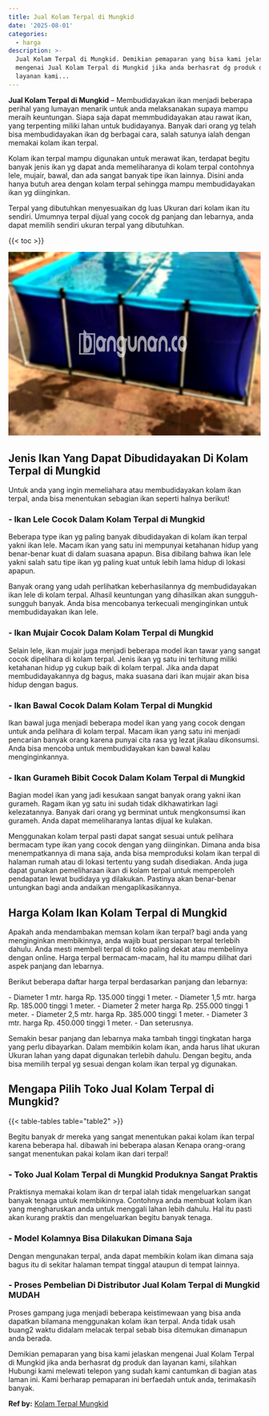 ```yaml
---
title: Jual Kolam Terpal di Mungkid
date: '2025-08-01'
categories:
  - harga
description: >-
  Jual Kolam Terpal di Mungkid. Demikian pemaparan yang bisa kami jelaskan
  mengenai Jual Kolam Terpal di Mungkid jika anda berhasrat dg produk dan
  layanan kami...
---
```


**Jual Kolam Terpal di Mungkid** – Membudidayakan ikan menjadi beberapa perihal yang lumayan menarik untuk anda melaksanakan supaya mampu meraih keuntungan. Siapa saja dapat memmbudidayakan atau rawat ikan, yang terpenting miliki lahan untuk budidayanya. Banyak dari orang yg telah bisa membudidayakan ikan dg berbagai cara, salah satunya ialah dengan memakai kolam ikan terpal.

Kolam ikan terpal mampu digunakan untuk merawat ikan, terdapat begitu banyak jenis ikan yg dapat anda memeliharanya di kolam terpal contohnya lele, mujair, bawal, dan ada sangat banyak tipe ikan lainnya. Disini anda hanya butuh area dengan kolam terpal sehingga mampu membudidayakan ikan yg diinginkan.

Terpal yang dibutuhkan menyesuaikan dg luas Ukuran dari kolam ikan itu sendiri. Umumnya terpal dijual yang cocok dg panjang dan lebarnya, anda dapat memilih sendiri ukuran terpal yang dibutuhkan.

{{< toc >}}

![Jual Kolam Terpal di Mungkid](/images/jual-kolam-terpal-55.png)

## Jenis Ikan Yang Dapat Dibudidayakan Di Kolam Terpal di Mungkid

Untuk anda yang ingin memeliahara atau membudidayakan kolam ikan terpal, anda bisa menentukan sebagian ikan seperti halnya berikut!

### \- Ikan Lele Cocok Dalam Kolam Terpal di Mungkid

Beberapa type ikan yg paling banyak dibudidayakan di kolam ikan terpal yakni ikan lele. Macam ikan yang satu ini mempunyai ketahanan hidup yang benar-benar kuat di dalam suasana apapun. Bisa dibilang bahwa ikan lele yakni salah satu tipe ikan yg paling kuat untuk lebih lama hidup di lokasi apapun.

Banyak orang yang udah perlihatkan keberhasilannya dg membudidayakan ikan lele di kolam terpal. Alhasil keuntungan yang dihasilkan akan sungguh-sungguh banyak. Anda bisa mencobanya terkecuali menginginkan untuk membudidayakan ikan lele.

### \- Ikan Mujair Cocok Dalam Kolam Terpal di Mungkid

Selain lele, ikan mujair juga menjadi beberapa model ikan tawar yang sangat cocok dipelihara di kolam terpal. Jenis ikan yg satu ini terhitung miliki ketahanan hidup yg cukup baik di kolam terpal. Jika anda dapat membudidayakannya dg bagus, maka suasana dari ikan mujair akan bisa hidup dengan bagus.

### \- Ikan Bawal Cocok Dalam Kolam Terpal di Mungkid

Ikan bawal juga menjadi beberapa model ikan yang yang cocok dengan untuk anda pelihara di kolam terpal. Macam ikan yang satu ini menjadi pencarian banyak orang karena punyai cita rasa yg lezat jikalau dikonsumsi. Anda bisa mencoba untuk membudidayakan kan bawal kalau menginginkannya.

### \- Ikan Gurameh Bibit Cocok Dalam Kolam Terpal di Mungkid

Bagian model ikan yang jadi kesukaan sangat banyak orang yakni ikan gurameh. Ragam ikan yg satu ini sudah tidak dikhawatirkan lagi kelezatannya. Banyak dari orang yg berminat untuk mengkonsumsi ikan gurameh. Anda dapat memeliharanya lantas dijual ke kulakan.

Menggunakan kolam terpal pasti dapat sangat sesuai untuk pelihara bermacam type ikan yang cocok dengan yang diinginkan. Dimana anda bisa menempatkannya di mana saja, anda bisa memproduksi kolam ikan terpal di halaman rumah atau di lokasi tertentu yang sudah disediakan. Anda juga dapat gunakan pemeliharaan ikan di kolam terpal untuk memperoleh pendapatan lewat budidaya yg dilakukan. Pastinya akan benar-benar untungkan bagi anda andaikan mengaplikasikannya.

## Harga Kolam Ikan Kolam Terpal di Mungkid

Apakah anda mendambakan memsan kolam ikan terpal? bagi anda yang menginginkan membikinnya, anda wajib buat persiapan terpal terlebih dahulu. Anda mesti membeli terpal di toko paling dekat atau membelinya dengan online. Harga terpal bermacam-macam, hal itu mampu dilihat dari aspek panjang dan lebarnya.

Berikut beberapa daftar harga terpal berdasarkan panjang dan lebarnya:

\- Diameter 1 mtr. harga Rp. 135.000 tinggi 1 meter. - Diameter 1,5 mtr. harga Rp. 185.000 tinggi 1 meter. - Diameter 2 meter harga Rp. 255.000 tinggi 1 meter. - Diameter 2,5 mtr. harga Rp. 385.000 tinggi 1 meter. - Diameter 3 mtr. harga Rp. 450.000 tinggi 1 meter. - Dan seterusnya.

Semakin besar panjang dan lebarnya maka tambah tinggi tingkatan harga yang perlu dibayarkan. Dalam membikin kolam ikan, anda harus lihat ukuran Ukuran lahan yang dapat digunakan terlebih dahulu. Dengan begitu, anda bisa memilih terpal yg sesuai dengan kolam ikan terpal yg digunakan.

## Mengapa Pilih Toko Jual Kolam Terpal di Mungkid?

{{< table-tables table="table2" >}}

Begitu banyak dr mereka yang sangat menentukan pakai kolam ikan terpal karena beberapa hal. dibawah ini beberapa alasan Kenapa orang-orang sangat menentukan pakai kolam ikan dari terpal!

### \- Toko Jual Kolam Terpal di Mungkid Produknya Sangat Praktis

Praktisnya memakai kolam ikan dr terpal ialah tidak mengeluarkan sangat banyak tenaga untuk membikinnya. Contohnya anda membuat kolam ikan yang mengharuskan anda untuk menggali lahan lebih dahulu. Hal itu pasti akan kurang praktis dan mengeluarkan begitu banyak tenaga.

### \- Model Kolamnya Bisa Dilakukan Dimana Saja

Dengan mengunakan terpal, anda dapat membikin kolam ikan dimana saja bagus itu di sekitar halaman tempat tinggal ataupun di tempat lainnya.

### \- Proses Pembelian Di Distributor Jual Kolam Terpal di Mungkid MUDAH

Proses gampang juga menjadi beberapa keistimewaan yang bisa anda dapatkan bilamana menggunakan kolam ikan terpal. Anda tidak usah buang2 waktu didalam melacak terpal sebab bisa ditemukan dimanapun anda berada.

Demikian pemaparan yang bisa kami jelaskan mengenai Jual Kolam Terpal di Mungkid jika anda berhasrat dg produk dan layanan kami, silahkan Hubungi kami melewati telepon yang sudah kami cantumkan di bagian atas laman ini. Kami berharap pemaparan ini berfaedah untuk anda, terimakasih banyak.

**Ref by:** [Kolam Terpal Mungkid](https://id.wikipedia.org/wiki/Kolam)

